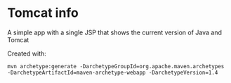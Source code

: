 # Tomcat info

A simple app with a single JSP that shows the current version of Java and Tomcat

Created with:

```
mvn archetype:generate -DarchetypeGroupId=org.apache.maven.archetypes -DarchetypeArtifactId=maven-archetype-webapp -DarchetypeVersion=1.4
```
